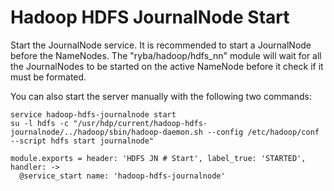 
# Hadoop HDFS JournalNode Start

Start the JournalNode service. It is recommended to start a JournalNode before the
NameNodes. The "ryba/hadoop/hdfs_nn" module will wait for all the JournalNodes
to be started on the active NameNode before it check if it must be formated.

You can also start the server manually with the following two commands:

```
service hadoop-hdfs-journalnode start
su -l hdfs -c "/usr/hdp/current/hadoop-hdfs-journalnode/../hadoop/sbin/hadoop-daemon.sh --config /etc/hadoop/conf --script hdfs start journalnode"
```

    module.exports = header: 'HDFS JN # Start', label_true: 'STARTED', handler: ->
      @service_start name: 'hadoop-hdfs-journalnode'
